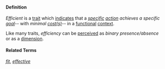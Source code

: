 #### Definition

*Efficient* is a [trait](https://github.com/gcassel/Modular-Organization-Terminology/blob/master/terms/trait.md) which [indicates](https://github.com/gcassel/Modular-Organization-Terminology/blob/master/terms/indicate.md) that a *[specific](https://github.com/gcassel/Modular-Organization-Terminology/blob/master/terms/specific.md) [action](https://github.com/gcassel/Modular-Organization-Terminology/blob/master/terms/act.md) achieves a specific [goal](https://github.com/gcassel/Modular-Organization-Terminology/blob/master/terms/goal.md)*-- with *minimal [cost(s)](https://github.com/gcassel/Modular-Organization-Terminology/blob/master/terms/cost.md)*-- in a [functional](https://github.com/gcassel/Modular-Organization-Terminology/blob/master/terms/function.md) [context](https://github.com/gcassel/Modular-Organization-Terminology/blob/master/terms/context.md).  
		
Like many traits, *efficiency* can be [perceived](https://github.com/gcassel/Modular-Organization-Terminology/blob/master/terms/perceive.md) as *binary presence/absence* or as a [dimension](https://github.com/gcassel/Modular-Organization-Terminology/blob/master/terms/dimension.md).
		
#### Related Terms

*[fit](https://github.com/gcassel/Modular-Organization-Terminology/blob/master/terms/fit.md)*, *[effective](https://github.com/gcassel/Modular-Organization-Terminology/blob/master/terms/effective.md)*
